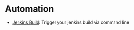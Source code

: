 # Automation

- [Jenkins Build](./jenkins_build/README.md): Trigger your jenkins build via command line
